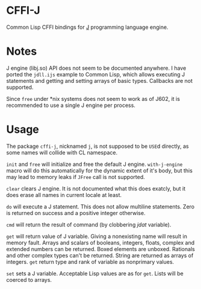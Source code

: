 # CFFI-J

Common Lisp CFFI bindings for [J](http://jsoftware.com) programming language engine.

# Notes

J engine (libj.so) API does not seem to be documented anywhere. I have ported the `jdll.ijs` example to Common Lisp, which allows executing J statements and getting and setting arrays of basic types. Callbacks are not supported.

Since `free` under *nix systems does not seem to work as of J602, it is recommended to use a single J engine per process.

# Usage

The package `cffi-j`, nicknamed `j`, is not supposed to be `USE`d directly, as some names will collide with CL namespace.

`init` and `free` will initialize and free the default J engine. `with-j-engine` macro will do this automatically for the dynamic extent of it's body, but this may lead to memory leaks if `JFree` call is not supported.

`clear` clears J engine. It is not documented what this does exatcly, but it does erase all names in current locale at least.

`do` will execute a J statement. This does not allow multiline statements. Zero is returned on success and a positive integer otherwise.

`cmd` will return the result of command (by clobbering *jdat* variable).

`get` will return value of J variable. Giving a nonexisting name will result in memory fault. Arrays and scalars of booleans, integers, floats, complex and extended numbers can be returned. Boxed elements are unboxed. Rationals and other complex types can't be returned. String are returned as arrays of integers. `get` return type and rank of variable as nonprimary values.

`set` sets a J variable. Acceptable Lisp values are as for `get`. Lists will be coerced to arrays.